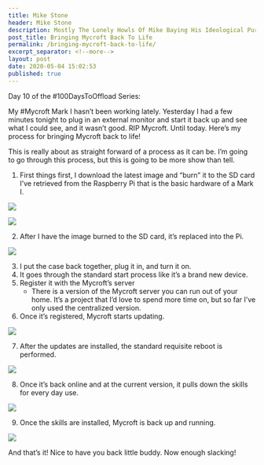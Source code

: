 ```yaml
---
title: Mike Stone
header: Mike Stone
description: Mostly The Lonely Howls Of Mike Baying His Ideological Purity At The Moon
post_title: Bringing Mycroft Back To Life
permalink: /bringing-mycroft-back-to-life/
excerpt_separator: <!--more-->
layout: post
date: 2020-05-04 15:02:53
published: true
---
```


Day 10 of the #100DaysToOffload Series:

My #Mycroft Mark I hasn’t been working lately. Yesterday I had a few minutes tonight to plug in an external monitor and start it back up and see what I could see, and it wasn’t good. RIP Mycroft. Until today. Here’s my process for bringing Mycroft back to life!

<!--more-->

This is really about as straight forward of a process as it can be. I’m going to go through this process, but this is going to be more show than tell. 

1. First things first, I download the latest image and “burn” it to the SD card I’ve retrieved from the Raspberry Pi that is the basic hardware of a Mark I.

![](https://i.snap.as/HzNU3IF.jpg)

![](https://i.snap.as/hG6GFFR.png)

2. After I have the image burned to the SD card, it’s replaced into the Pi.

![](https://i.snap.as/JTsanqT.jpg)

3. I put the case back together, plug it in, and turn it on. 
4. It goes through the standard start process like it’s a brand new device. 
5. Register it with the Mycroft’s server
   * There is a version of the Mycroft server you can run out of your home. It’s a project that I’d love to spend more time on, but so far I’ve only used the centralized version.
6. Once it’s registered, Mycroft starts updating.

![](https://i.snap.as/E4PGP27.jpg)

7. After the updates are installed, the standard requisite reboot is performed.

![](https://i.snap.as/sdqqUaA.jpg)

8. Once it’s back online and at the current version, it pulls down the skills for every day use.

![](https://i.snap.as/zmvKGcV.jpg)

9. Once the skills are installed, Mycroft is back up and running.

![](https://i.snap.as/x6U4Ztk.jpg)

And that’s it! Nice to have you back little buddy. Now enough slacking!